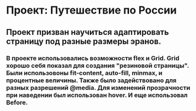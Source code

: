 # Проект: Путешествие по России

## Проект призван научиться адаптировать страницу под разные размеры эранов.
### В проекте использовались возможности flex и Grid. Grid хорошо себя показал для создания "резиновой страницы". Были использовоны fit-content, auto-fill, minmax, и процентные величины. Также было задействовано для разных разрешений @media. Для изменений прозрачности при наведении был использован hover. И еще использовал Before.